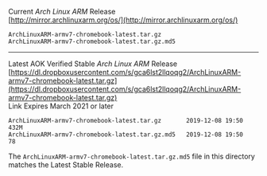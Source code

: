 Current *Arch Linux ARM* Release  
[http://mirror.archlinuxarm.org/os/](http://mirror.archlinuxarm.org/os/)
```
ArchLinuxARM-armv7-chromebook-latest.tar.gz
ArchLinuxARM-armv7-chromebook-latest.tar.gz.md5
```

---

Latest AOK Verified Stable *Arch Linux ARM* Release  
[https://dl.dropboxusercontent.com/s/gca6lst2llqoqg2/ArchLinuxARM-armv7-chromebook-latest.tar.gz](https://dl.dropboxusercontent.com/s/gca6lst2llqoqg2/ArchLinuxARM-armv7-chromebook-latest.tar.gz)  
Link Expires March 2021 or later
```
ArchLinuxARM-armv7-chromebook-latest.tar.gz       2019-12-08 19:50  432M
ArchLinuxARM-armv7-chromebook-latest.tar.gz.md5   2019-12-08 19:50   78
```

The `ArchLinuxARM-armv7-chromebook-latest.tar.gz.md5` file in this directory matches the Latest Stable Release.
